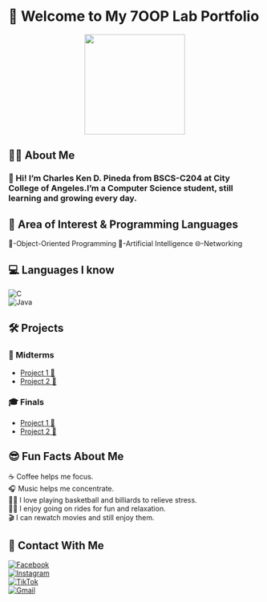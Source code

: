   # 🌟 Welcome to My 7OOP Lab Portfolio

<div align="center">
  <img height="200" src="https://scontent.fmnl17-1.fna.fbcdn.net/v/t39.30808-6/447674591_1623974721685219_6056443241634288603_n.jpg?_nc_cat=101&cb=99be929b-7bdcbe47&ccb=1-7&_nc_sid=a5f93a&_nc_eui2=AeGyp15pRDg80lmoE0v1BuFl8nyfc6T0EUzyfJ9zpPQRTGqF1vOE0PzZnJ8u78cm-kYLv-CZ48oantYs6jhY63q4&_nc_ohc=7BEXHo_JiMUQ7kNvwHNdV1P&_nc_oc=AdlgYdrjS39i3jh7-j4oQDlXU6ZFJPrqDX6M5DDFTz-ep_PPP3ERA4Z2Y33v16HH7E0&_nc_zt=23&_nc_ht=scontent.fmnl17-1.fna&_nc_gid=S-JvebOrAL8gZKv_e8UeKQ&oh=00_AfUNjkzEWAW0XOgEc90Aj5Ihr7EfV0v_rmCkpCdQEdPCSg&oe=68B74606"  />
</div>

## 👨‍🎓 About Me
### 🤝 Hi! I’m Charles Ken D. Pineda from BSCS-C204 at City College of Angeles.I’m a Computer Science student, still learning and growing every day.

## 🎯 Area of Interest & Programming Languages
 🧩-Object-Oriented Programming
 🤖-Artificial Intelligence
 🌐-Networking
## 💻 Languages I know 
![C](https://img.shields.io/badge/C-%2300599C.svg?style=for-the-badge&logo=c&logoColor=white)  
![Java](https://img.shields.io/badge/Java-%23ED8B00.svg?style=for-the-badge&logo=openjdk&logoColor=white)

## 🛠️ Projects

### 📘 Midterms
- [Project 1 🚧](#)  
- [Project 2 🚧](#)  

### 🎓 Finals
- [Project 1 🚧](#)  
- [Project 2 🚧](#)  


## 😎 Fun Facts About Me
☕️ Coffee helps me focus.   
🎧 Music helps me concentrate.  
🏀🎱 I love playing basketball and billiards to relieve stress.  
🛵🚗 I enjoy going on rides for fun and relaxation.  
🎬 I can rewatch movies and still enjoy them.

## 📱 Contact With Me  

[![Facebook](https://img.shields.io/badge/Facebook-%231877F2.svg?style=for-the-badge&logo=facebook&logoColor=white)](https://www.facebook.com/charles.0044/)  
[![Instagram](https://img.shields.io/badge/Instagram-%23E4405F.svg?style=for-the-badge&logo=instagram&logoColor=white)](https://www.instagram.com/charlesdalusung/)  
[![TikTok](https://img.shields.io/badge/TikTok-%23000000.svg?style=for-the-badge&logo=tiktok&logoColor=white)](https://www.tiktok.com/@charlespineda90)  
[![Gmail](https://img.shields.io/badge/Gmail-D14836?style=for-the-badge&logo=gmail&logoColor=white)](mailto:your-email@gmail.com)

